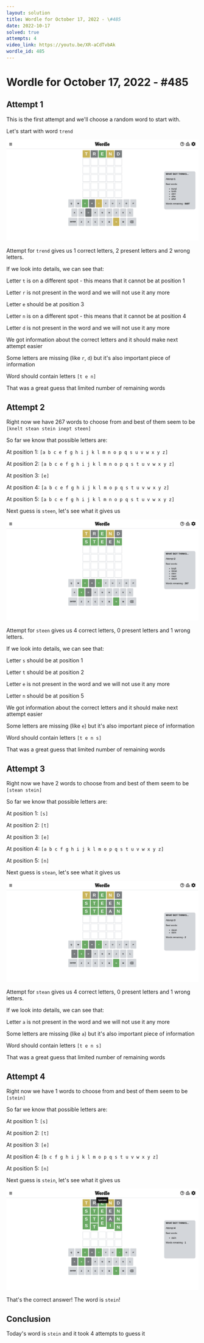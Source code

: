 ```yaml
---
layout: solution
title: Wordle for October 17, 2022 - \#485
date: 2022-10-17
solved: true
attempts: 4
video_link: https://youtu.be/XR-aCdTvbAk
wordle_id: 485
---
```


# Wordle for October 17, 2022 - \#485

## Attempt 1

This is the first attempt and we'll choose a random word to start with.

Let's start with word `trend`

![Attempt 1](2022-10-17/attempt-1.png)

Attempt for `trend` gives us 1 correct letters, 2 present letters and 2 wrong letters.

If we look into details, we can see that:

Letter `t` is on a different spot - this means that it cannot be at position 1

Letter `r` is not present in the word and we will not use it any more

Letter `e` should be at position 3

Letter `n` is on a different spot - this means that it cannot be at position 4

Letter `d` is not present in the word and we will not use it any more

We got information about the correct letters and it should make next attempt easier

Some letters are missing (like `r`, `d`) but it's also important piece of information

Word should contain letters `[t e n]`

That was a great guess that limited number of remaining words



## Attempt 2

Right now we have 267 words to choose from and best of them seem to be `[knelt stean stein inept steen]`

So far we know that possible letters are:

At position 1: `[a b c e f g h i j k l m n o p q s u v w x y z]`

At position 2: `[a b c e f g h i j k l m n o p q s t u v w x y z]`

At position 3: `[e]`

At position 4: `[a b c e f g h i j k l m o p q s t u v w x y z]`

At position 5: `[a b c e f g h i j k l m n o p q s t u v w x y z]`

Next guess is `steen`, let's see what it gives us

![Attempt 2](2022-10-17/attempt-2.png)

Attempt for `steen` gives us 4 correct letters, 0 present letters and 1 wrong letters.

If we look into details, we can see that:

Letter `s` should be at position 1

Letter `t` should be at position 2

Letter `e` is not present in the word and we will not use it any more

Letter `n` should be at position 5

We got information about the correct letters and it should make next attempt easier

Some letters are missing (like `e`) but it's also important piece of information

Word should contain letters `[t e n s]`

That was a great guess that limited number of remaining words



## Attempt 3

Right now we have 2 words to choose from and best of them seem to be `[stean stein]`

So far we know that possible letters are:

At position 1: `[s]`

At position 2: `[t]`

At position 3: `[e]`

At position 4: `[a b c f g h i j k l m o p q s t u v w x y z]`

At position 5: `[n]`

Next guess is `stean`, let's see what it gives us

![Attempt 3](2022-10-17/attempt-3.png)

Attempt for `stean` gives us 4 correct letters, 0 present letters and 1 wrong letters.

If we look into details, we can see that:

Letter `a` is not present in the word and we will not use it any more

Some letters are missing (like `a`) but it's also important piece of information

Word should contain letters `[t e n s]`

That was a great guess that limited number of remaining words



## Attempt 4

Right now we have 1 words to choose from and best of them seem to be `[stein]`

So far we know that possible letters are:

At position 1: `[s]`

At position 2: `[t]`

At position 3: `[e]`

At position 4: `[b c f g h i j k l m o p q s t u v w x y z]`

At position 5: `[n]`

Next guess is `stein`, let's see what it gives us

![Attempt 4](2022-10-17/attempt-4.png)

That's the correct answer! The word is `stein`!

## Conclusion

Today's word is `stein` and it took 4 attempts to guess it

